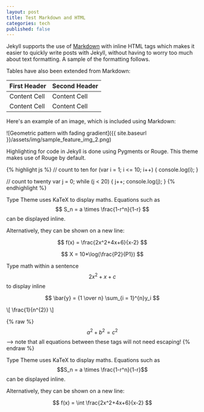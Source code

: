 ```yaml
---
layout: post
title: Test Markdown and HTML
categories: tech
published: false
---
```


Jekyll supports the use of [Markdown](http://daringfireball.net/projects/markdown/syntax) with inline HTML tags which makes it easier to quickly write posts with Jekyll, without having to worry too much about text formatting. A sample of the formatting follows.

Tables have also been extended from Markdown:

First Header  | Second Header
------------- | -------------
Content Cell  | Content Cell
Content Cell  | Content Cell

Here's an example of an image, which is included using Markdown:

![Geometric pattern with fading gradient]({{ site.baseurl }}/assets/img/sample_feature_img_2.png)

Highlighting for code in Jekyll is done using Pygments or Rouge. This theme makes use of Rouge by default.

{% highlight js %}
// count to ten
for (var i = 1; i <= 10; i++) {
    console.log(i);
}

// count to twenty
var j = 0;
while (j < 20) {
    j++;
    console.log(j);
}
{% endhighlight %}

Type Theme uses KaTeX to display maths. Equations such as $$ S_n = a \times \frac{1-r^n}{1-r} $$ can be displayed inline.

Alternatively, they can be shown on a new line:

$$ f(x) = \frac{2x^2+4x+6}{x-2} $$
  
$$
  X = 10*\log(\frac{P2}{P1})
$$

Type math within a sentence $$2x^2 + x + c$$ to display inline  

$$
  \bar{y} = {1 \over n} \sum_{i = 1}^{n}y_i
$$

\\[ \frac{1}{n^{2}} \\]

 {% raw %}
  $$a^2 + b^2 = c^2$$ --> note that all equations between these tags will not need escaping! 
 {% endraw %}


Type Theme uses KaTeX to display maths. Equations such as $$S_n = a \times \frac{1-r^n}{1-r}$$ can be displayed inline.

Alternatively, they can be shown on a new line:

$$ f(x) = \int \frac{2x^2+4x+6}{x-2} $$
